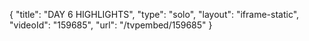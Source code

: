 {
    "title": "DAY 6 HIGHLIGHTS",
    "type": "solo",
    "layout": "iframe-static",
    "videoId": "159685",
    "url": "\/tvpembed\/159685"
}